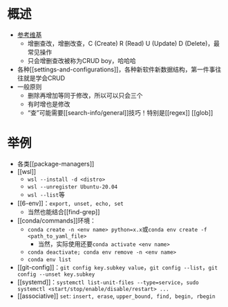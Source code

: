 # 概述
- [参考维基](https://zh.wikipedia.org/wiki/%E5%A2%9E%E5%88%AA%E6%9F%A5%E6%94%B9)
  - 增删查改，增删改查，C (Create) R (Read) U (Update) D (Delete)，最常见操作
  - 只会增删查改被称为CRUD boy，哈哈哈
- 各种[[settings-and-configurations]]，各种新软件新数据结构，第一件事往往就是学会CRUD
- 一般原则
  - 删除再增加等同于修改，所以可以只会三个
  - 有时增也是修改
  - “查”可能需要[[search-info/general]]技巧！特别是[[regex]] [[glob]]
# 举例
- 各类[[package-managers]]
- [[wsl]]
  - `wsl --install -d <distro>`
  - `wsl --unregister Ubuntu-20.04`
  - `wsl --list`等
- [[6-env]]：`export, unset, echo, set`
  - 当然也能结合[[find-grep]]
- [[conda/commands]]环境：
  - `conda create -n <env name> python=x.x`或`conda env create -f <path_to_yaml_file>`
    - 当然，实际使用还要`conda activate <env name>`
  - `conda deactivate; conda env remove -n <env name>`
  - `conda env list`
- [[git-config]]：`git config key.subkey value`，`git config --list`，`git config --unset key.subkey`
- [[systemd]]：`systemctl list-unit-files --type=service`，`sudo systemctl <start/stop/enable/disable/restart> ...`
- [[associative]] `set`: `insert, erase`, `upper_bound, find, begin, rbegin`